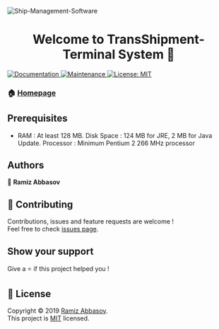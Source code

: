 ![Ship-Management-Software](https://user-images.githubusercontent.com/75210504/159066915-8b2cb737-6555-48a3-82e2-b2e9ce9dfe3b.jpg)

<h1 align="center">Welcome to TransShipment-Terminal System 👋</h1>
<p>
  <a href="https://github.com/Ace-Krypton/TransShipment-Terminal/#readme">
    <img alt="Documentation" src="https://img.shields.io/badge/documentation-yes-brightgreen.svg" target="_blank" />
  </a>
  <a href="">
    <img alt="Maintenance" src="https://img.shields.io/badge/Maintained%3F-yes-green.svg" target="_blank" />
  </a>
  <a href="https://github.com/Ace-Krypton/TransShipment-Terminal/blob/master/LICENSE">
    <img alt="License: MIT" src="https://img.shields.io/badge/License-MIT-yellow.svg" target="_blank" />
  </a>
</p>

### 🏠 [Homepage](https://github.com/Ace-Krypton/TransShipment-Terminal)

## Prerequisites

- RAM : At least 128 MB. Disk Space : 124 MB for JRE, 2 MB for Java Update. Processor : Minimum Pentium 2 266 MHz processor 

## Authors

👤 **Ramiz Abbasov**

## 🤝 Contributing

Contributions, issues and feature requests are welcome !<br />Feel free to check [issues page](https://github.com/Ace-Krypton/TransShipment-Terminal/issues).

## Show your support

Give a ⭐️ if this project helped you !

## 📝 License

Copyright © 2019 [Ramiz Abbasov](https://github.com/Ace-Krypton).<br />
This project is [MIT](https://github.com/Ace-Krypton/TransShipment-Terminal/blob/master/LICENSE) licensed.
